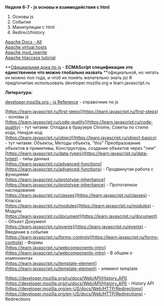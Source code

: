 **Неделя 6-7 - js основы и взаимодействия с html**



1. Основы js
2. События
3. Манипуляции с html
4. Redirect/history

[Apache Docs - All](https://httpd.apache.org/docs/2.4/)\
[Apache virtual hosts](https://httpd.apache.org/docs/2.4/vhosts/)\
[Apache mod_rewrite](https://httpd.apache.org/docs/2.4/mod/mod_rewrite.html)\
[Apache htaccess tutorial](https://httpd.apache.org/docs/2.4/howto/htaccess.html)

**[Официальная дока по js](https://developer.mozilla.org/en-US/docs/Web/JavaScript/Language_Resources) - **ECMAScript спецификации это единственное что можно глобально назвать** **официальной, но читать их можно пол года, и чтоб их понять желательно знать js) Я предпочитаю использовать developer.mozilla.org  и learn.javascript.ru

**Литература:**

[developer.mozilla.org - js Reference](https://developer.mozilla.org/ru/docs/Web/JavaScript/Reference) - справочник по js

[https://learn.javascript.ru/first-steps](https://learn.javascript.ru/first-steps) - основы js \
[https://learn.javascript.ru/code-quality](https://learn.javascript.ru/code-quality) - тут читаем: Отладка в браузере Chrome, Советы по стилю кода, Ниндзя-код \
[https://learn.javascript.ru/object](https://learn.javascript.ru/object-basics) - тут читаем: Объекты, Методы объекта, "this" Преобразование объектов в примитивы, Конструкторы, создание объектов через "new"\
[https://learn.javascript.ru/data-types](https://learn.javascript.ru/data-types) - типы данных \
[https://learn.javascript.ru/advanced-functions](https://learn.javascript.ru/advanced-functions) - Продвинутая работа с функциями \
[https://learn.javascript.ru/prototype-inheritance](https://learn.javascript.ru/prototype-inheritance) - Прототипное наследование \
[https://learn.javascript.ru/classes](https://learn.javascript.ru/classes) - Классы \
[https://learn.javascript.ru/modules](https://learn.javascript.ru/modules) - Модули \
[https://learn.javascript.ru/document](https://learn.javascript.ru/document) - Объект Документ \
[https://learn.javascript.ru/events](https://learn.javascript.ru/events) - Введение в события \
[https://learn.javascript.ru/forms-controls](https://learn.javascript.ru/forms-controls) - Формы \
[https://learn.javascript.ru/webcomponents-intro](https://learn.javascript.ru/webcomponents-intro) - В общем о компонентах \
[https://learn.javascript.ru/template-element](https://learn.javascript.ru/template-element) - элемент template

[https://developer.mozilla.org/ru/docs/Web/API/History_API](https://developer.mozilla.org/ru/docs/Web/API/History_API) - History API \
[https://developer.mozilla.org/en-US/docs/Web/HTTP/Redirections](https://developer.mozilla.org/en-US/docs/Web/HTTP/Redirections) - Redirections

